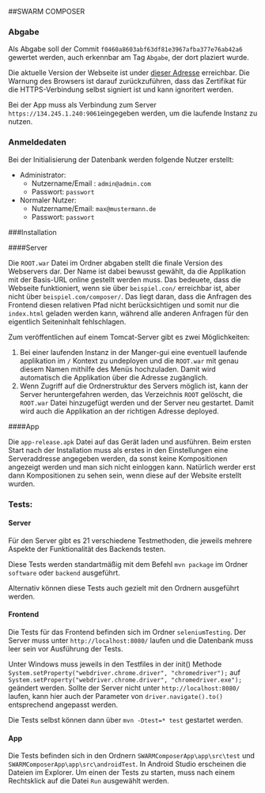 ##SWARM COMPOSER



### Abgabe

Als Abgabe soll der Commit  `f0460a8603abf63df81e3967afba377e76ab42a6` gewertet werden, auch erkennbar am Tag `Abgabe`, der dort plaziert wurde.

Die aktuelle Version der Webseite ist under [dieser Adresse](https://134.245.1.240:9061) erreichbar. Die Warnung des Browsers ist darauf zurückzuführen, dass das Zertifikat für die HTTPS-Verbindung selbst signiert ist und kann ignoritert werden.

Bei der App muss als Verbindung zum Server `https://134.245.1.240:9061`eingegeben werden, um die laufende Instanz zu nutzen.



### Anmeldedaten

Bei der Initialisierung der Datenbank werden folgende Nutzer  erstellt:

* Administrator:
  * Nutzername/Email : `admin@admin.com`
  * Passwort: `passwort`
* Normaler Nutzer:
  * Nutzername/Email: `max@mustermann.de`
  * Passwort: `passwort`



###Installation

####Server

Die `ROOT.war` Datei im Ordner abgaben stellt die finale Version des Webservers dar. Der Name ist dabei bewusst gewählt, da die Applikation mit der Basis-URL online gestellt werden muss. Das bedeuete, dass die Webseite funktioniert, wenn sie über `beispiel.con/` erreichbar ist, aber nicht über `beispiel.com/composer/`. Das liegt daran, dass die Anfragen des Frontend diesen relativen Pfad nicht berücksichtigen und somit nur die `index.html` geladen werden kann, während alle anderen Anfragen für den eigentlich Seiteninhalt fehlschlagen.

Zum veröffentlichen auf einem Tomcat-Server gibt es zwei Möglichkeiten:

1. Bei einer laufenden Instanz in der Manger-gui eine eventuell laufende applikation im `/` Kontext zu undeployen und die `ROOT.war` mit genau diesem Namen mithilfe des Menüs hochzuladen. Damit wird automatisch die Applikation über die Adresse zugänglich.
2. Wenn Zugriff auf die Ordnerstruktur des Servers möglich ist, kann der Server heruntergefahren werden, das Verzeichnis `ROOT` gelöscht, die `ROOT.war` Datei hinzugefügt werden und der Server neu gestartet. Damit wird auch die Applikation an der richtigen Adresse deployed.

####App

Die `app-release.apk` Datei auf das Gerät laden und ausführen. Beim ersten Start nach der Installation muss als erstes in den Einstellungen eine Serveraddresse angegeben werden, da sonst keine Kompositionen angezeigt werden und man sich nicht einloggen kann.
Natürlich werder erst dann Kompositionen zu sehen sein, wenn diese auf der Website erstellt wurden.


### Tests:

#### Server

Für den Server gibt es 21 verschiedene Testmethoden, die jeweils mehrere Aspekte der Funktionalität des Backends testen.

Diese Tests werden standartmäßig mit dem Befehl `mvn package` im Ordner `software` oder `backend` ausgeführt. 

Alternativ können diese Tests auch gezielt mit den Ordnern ausgeführt werden.



#### Frontend

Die Tests für das Frontend befinden sich im Ordner `seleniumTesting`.
Der Server muss unter `http://localhost:8080/` laufen und die Datenbank muss leer sein vor Ausführung der Tests.

Unter Windows muss jeweils in den Testfiles in der init() Methode `System.setProperty("webdriver.chrome.driver", "chromedriver");` auf `System.setProperty("webdriver.chrome.driver", "chromedriver.exe");` geändert werden. 
Sollte der Server nicht unter `http://localhost:8080/` laufen, kann hier auch der Parameter von `driver.navigate().to()` entsprechend angepasst werden.

Die Tests selbst können dann über `mvn -Dtest=* test` gestartet werden.

#### App

Die Tests befinden sich in den Ordnern `SWARMComposerApp\app\src\test` und `SWARMComposerApp\app\src\androidTest`. In Android Studio erscheinen die Dateien im Explorer. Um einen der Tests zu starten, muss nach einem Rechtsklick auf die Datei `Run` ausgewählt werden. 
